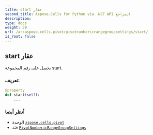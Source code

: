 ```yaml
---
title: start عقار
second_title: Aspose.Cells for Python via .NET API المراجع
description:
type: docs
weight: 50
url: /ar/aspose.cells.pivot/pivotnumbericrangegroupsettings/start/
is_root: false
---
```

##  start عقار

يحصل على رقم المجموعة start.
###  تعريف:
```python
@property
def start(self):
    ...
```

###  أنظر أيضا
* الوحدة [`aspose.cells.pivot`](../../)
* فئة [`PivotNumbericRangeGroupSettings`](/cells/python-net/ar/aspose.cells.pivot/pivotnumbericrangegroupsettings)
